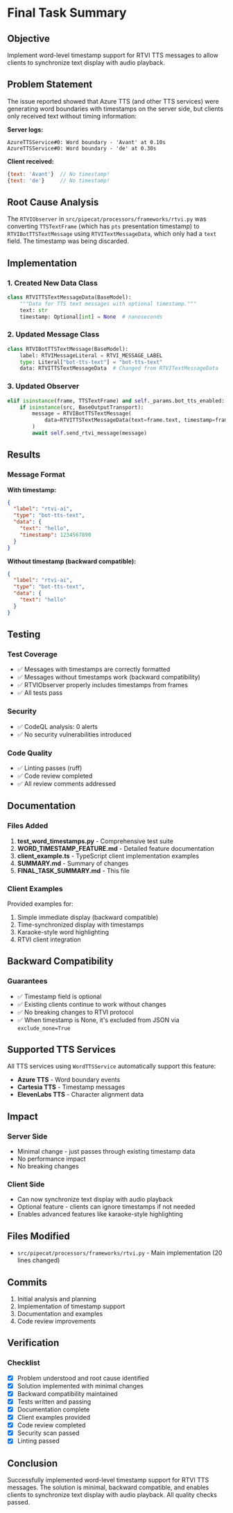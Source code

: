 # Final Task Summary

## Objective
Implement word-level timestamp support for RTVI TTS messages to allow clients to synchronize text display with audio playback.

## Problem Statement
The issue reported showed that Azure TTS (and other TTS services) were generating word boundaries with timestamps on the server side, but clients only received text without timing information:

**Server logs:**
```
AzureTTSService#0: Word boundary - 'Avant' at 0.10s
AzureTTSService#0: Word boundary - 'de' at 0.30s
```

**Client received:**
```javascript
{text: 'Avant'}  // No timestamp!
{text: 'de'}     // No timestamp!
```

## Root Cause Analysis
The `RTVIObserver` in `src/pipecat/processors/frameworks/rtvi.py` was converting `TTSTextFrame` (which has `pts` presentation timestamp) to `RTVIBotTTSTextMessage` using `RTVITextMessageData`, which only had a `text` field. The timestamp was being discarded.

## Implementation

### 1. Created New Data Class
```python
class RTVITTSTextMessageData(BaseModel):
    """Data for TTS text messages with optional timestamp."""
    text: str
    timestamp: Optional[int] = None  # nanoseconds
```

### 2. Updated Message Class
```python
class RTVIBotTTSTextMessage(BaseModel):
    label: RTVIMessageLiteral = RTVI_MESSAGE_LABEL
    type: Literal["bot-tts-text"] = "bot-tts-text"
    data: RTVITTSTextMessageData  # Changed from RTVITextMessageData
```

### 3. Updated Observer
```python
elif isinstance(frame, TTSTextFrame) and self._params.bot_tts_enabled:
    if isinstance(src, BaseOutputTransport):
        message = RTVIBotTTSTextMessage(
            data=RTVITTSTextMessageData(text=frame.text, timestamp=frame.pts)  # Added timestamp
        )
        await self.send_rtvi_message(message)
```

## Results

### Message Format
**With timestamp:**
```json
{
  "label": "rtvi-ai",
  "type": "bot-tts-text",
  "data": {
    "text": "hello",
    "timestamp": 1234567890
  }
}
```

**Without timestamp (backward compatible):**
```json
{
  "label": "rtvi-ai",
  "type": "bot-tts-text",
  "data": {
    "text": "hello"
  }
}
```

## Testing

### Test Coverage
- ✅ Messages with timestamps are correctly formatted
- ✅ Messages without timestamps work (backward compatibility)
- ✅ RTVIObserver properly includes timestamps from frames
- ✅ All tests pass

### Security
- ✅ CodeQL analysis: 0 alerts
- ✅ No security vulnerabilities introduced

### Code Quality
- ✅ Linting passes (ruff)
- ✅ Code review completed
- ✅ All review comments addressed

## Documentation

### Files Added
1. **test_word_timestamps.py** - Comprehensive test suite
2. **WORD_TIMESTAMP_FEATURE.md** - Detailed feature documentation
3. **client_example.ts** - TypeScript client implementation examples
4. **SUMMARY.md** - Summary of changes
5. **FINAL_TASK_SUMMARY.md** - This file

### Client Examples
Provided examples for:
1. Simple immediate display (backward compatible)
2. Time-synchronized display with timestamps
3. Karaoke-style word highlighting
4. RTVI client integration

## Backward Compatibility

### Guarantees
- ✅ Timestamp field is optional
- ✅ Existing clients continue to work without changes
- ✅ No breaking changes to RTVI protocol
- ✅ When timestamp is None, it's excluded from JSON via `exclude_none=True`

## Supported TTS Services
All TTS services using `WordTTSService` automatically support this feature:
- **Azure TTS** - Word boundary events
- **Cartesia TTS** - Timestamp messages
- **ElevenLabs TTS** - Character alignment data

## Impact

### Server Side
- Minimal change - just passes through existing timestamp data
- No performance impact
- No breaking changes

### Client Side
- Can now synchronize text display with audio playback
- Optional feature - clients can ignore timestamps if not needed
- Enables advanced features like karaoke-style highlighting

## Files Modified
- `src/pipecat/processors/frameworks/rtvi.py` - Main implementation (20 lines changed)

## Commits
1. Initial analysis and planning
2. Implementation of timestamp support
3. Documentation and examples
4. Code review improvements

## Verification

### Checklist
- [x] Problem understood and root cause identified
- [x] Solution implemented with minimal changes
- [x] Backward compatibility maintained
- [x] Tests written and passing
- [x] Documentation complete
- [x] Client examples provided
- [x] Code review completed
- [x] Security scan passed
- [x] Linting passed

## Conclusion
Successfully implemented word-level timestamp support for RTVI TTS messages. The solution is minimal, backward compatible, and enables clients to synchronize text display with audio playback. All quality checks passed.
